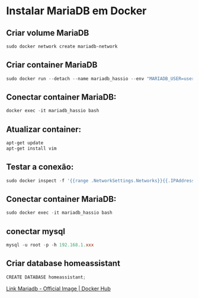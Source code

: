 # Instalar MariaDB em Docker

## Criar volume MariaDB
```powershell
sudo docker network create mariadb-network 
```
##  Criar container MariaDB
```powershell
sudo docker run --detach --name mariadb_hassio --env "MARIADB_USER=user" --env "MARIADB_PASSWORD=password" --env "MARIADB_ROOT_PASSWORD=password" --env "LANG=C.UTF-8" --env "TZ=America/Sao_Paulo" -p 0.0.0.0:3306:3306 mariadb:latest
```

## Conectar container MariaDB:
```powershell
docker exec -it mariadb_hassio bash
```

## Atualizar container:
```powershell
apt-get update
apt-get install vim
```

## Testar a conexão:
```powershell
sudo docker inspect -f '{{range .NetworkSettings.Networks}}{{.IPAddress}}{{end}}' mariadb_hassio
```

## Conectar container MariaDB:
```powershell
sudo docker exec -it mariadb_hassio bash
```

## conectar mysql
```powershell
mysql -u root -p -h 192.168.1.xxx
```

## Criar database homeassistant
```powershell
CREATE DATABASE homeassistant;
```

[Link Mariadb - Official Image | Docker Hub](https://hub.docker.com/_/mariadb)

